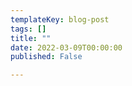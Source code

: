 ```yaml
---
templateKey: blog-post
tags: []
title: ""
date: 2022-03-09T00:00:00
published: False

---
```

<!-- Content Injected to every content markdown footer -->
